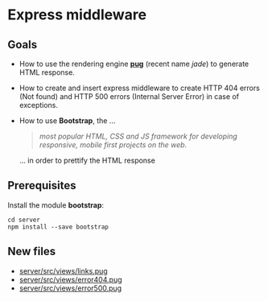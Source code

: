 # Express middleware

## Goals

* How to use the rendering engine **[pug][pug]** (recent name *jade*) to generate HTML response.
* How to create and insert express middleware to create HTTP 404 errors (Not found) and HTTP 500 errors (Internal Server Error) in case of exceptions.
* How to use **Bootstrap**, the ...
  > *most popular HTML, CSS and JS framework for developing responsive,     mobile first projects on the web.*

  ... in order to prettify the HTML response

## Prerequisites

Install the module **bootstrap**:

```
cd server
npm install --save bootstrap
```

## New files

* [server/src/views/links.pug](server/src/views/links.pug)
* [server/src/views/error404.pug](server/src/views/error404.pug)
* [server/src/views/error500.pug](server/src/views/error500.pug)



[pug]: https://pugjs.org/api/getting-started.html